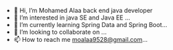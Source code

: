 - 👋 Hi, I’m Mohamed Alaa back end java developer 
- 👀 I’m interested in java SE and Java EE  ...
- 🌱 I’m currently learning Spring Data and Spring Boot...
- 💞️ I’m looking to collaborate on ...
- 📫 How to reach me  moalaa9528@gmail.com...

<!---
Benalaa9528/Benalaa9528 is a ✨ special ✨ repository because its `README.md` (this file) appears on your GitHub profile.
You can click the Preview link to take a look at your changes.
--->
